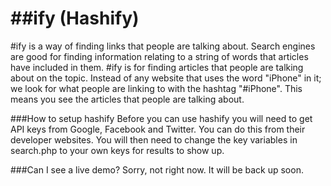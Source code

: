 #\#ify (Hashify)
=======

\#ify is a way of finding links that people are talking about. Search engines are good for finding information relating to a string of words that articles have included in them. #ify is for finding articles that people are talking about on the topic. Instead of any website that uses the word "iPhone" in it; we look for what people are linking to with the hashtag "#iPhone". This means you see the articles that people are talking about.

###How to setup hashify
Before you can use hashify you will need to get API keys from Google, Facebook and Twitter. You can do this from their developer websites. You will then need to change the key variables in search.php to your own keys for results to show up.

###Can I see a live demo?
Sorry, not right now. It will be back up soon.
